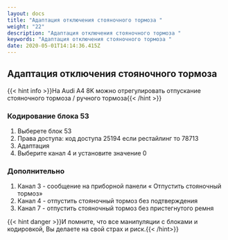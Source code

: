 ```yaml
---
layout: docs
title: "Адаптация отключения стояночного тормоза "
weight: "22"
description: "Адаптация отключения стояночного тормоза "
keywords: "Адаптация отключения стояночного тормоза "
date: 2020-05-01T14:14:36.415Z
---
```

## Адаптация отключения стояночного тормоза 

{{< hint info >}}На Audi A4 8K можно отрегулировать отпускание стояночного тормоза / ручного тормоза{{< /hint >}}


### **Кодирование блока 53**

1. Выберете блок 53
3. Права доступа: код доступа 25194 если рестайлинг то 78713
1. Адаптация
1. Выберите канал 4 и установите значение 0


### **Дополнительно**

1. Канал 3 - сообщение на приборной панели « Отпустить стояночный тормоз»
3. Канал 4 - отпустить стояночный тормоз без подтверждения
1. Канал 7 - отпустить стояночный тормоз без пристегнутого ремня

{{< hint danger >}}И помните, что все манипуляции с блоками и кодировкой, Вы делаете на свой страх и риск.{{< /hint>}}